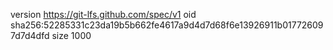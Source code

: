 version https://git-lfs.github.com/spec/v1
oid sha256:52285331c23da19b5b662fe4617a9d4d7d68f6e13926911b017726097d7d4dfd
size 1000

